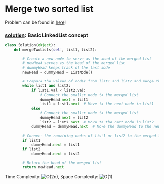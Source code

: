 # Merge two sorted list

Problem can be found in [here](https://leetcode.com/problems/merge-two-sorted-lists/)!

### [solution](/LinkedList/21-MergeTwoSortedList/): Basic LinkedList concept

```python
class Solution(object):
    def mergeTwoLists(self, list1, list2):

        # Create a new node to serve as the head of the merged list
        # newHead serves as the head of the merged list
        # dummyHead keeps track of the last node
        newHead = dummyHead = ListNode()
        
        # Compare the values of nodes from list1 and list2 and merge them in ascending order
        while list1 and list2:
            if list1.val < list2.val:
                # Connect the smaller node to the merged list
                dummyHead.next = list1
                list1 = list1.next  # Move to the next node in list1
            else:
                # Connect the smaller node to the merged list
                dummyHead.next = list2
                list2 = list2.next  # Move to the next node in list2
            dummyHead = dummyHead.next  # Move the dummyHead to the newly added node
        
        # Connect the remaining nodes of list1 or list2 to the merged list
        if list1:
            dummyHead.next = list1
        if list2:
            dummyHead.next = list2

        # Return the head of the merged list
        return newHead.next

```

Time Complexity: ![O(2n)](<https://latex.codecogs.com/svg.image?\inline&space;O(2n)>), Space Complexity: ![O(1)](<https://latex.codecogs.com/svg.image?\inline&space;O(1)>)